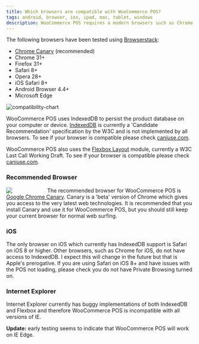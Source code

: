 ```yaml
---
title: Which browsers are compatible with WooCommerce POS?
tags: android, browser, ios, ipad, mac, tablet, windows
description: WooCommerce POS requires a modern browsers such as Chrome on the desktop or Safari 8 on iOS.
---
```


The following browsers have been tested using [Browserstack](browserstack.com):

*   [Chrome Canary](https://www.google.com/chrome/browser/canary.html) (recommended)
*   Chrome 31+
*   Firefox 31+
*   Safari 8+
*   Opera 28+
*   iOS Safari 8+
*   Android Browser 4.4+
*   Microsoft Edge

![compatibility-chart](http://wcpos.com/wp-content/uploads/2015/06/compatibility-chart.png "Browsers compatible with WooCommerce POS") 

WooCommerce POS uses IndexedDB to persist the product database on your computer or device. [IndexedDB](http://www.w3.org/TR/IndexedDB/) is currently a 'Candidate Recommendation' specification by the W3C and is not implemented by all browsers. To see if your browser is compatible please check [caniuse.com](http://caniuse.com/indexeddb). 

WooCommerce POS also uses the [Flexbox Layout](http://www.w3.org/TR/2015/WD-css-flexbox-1-20150514/) module, currently a W3C Last Call Working Draft. To see if your browser is compatible please check [caniuse.com](http://caniuse.com/flexbox).

### Recommended Browser

<span style="float:left;margin-right:10px;width:100px;">![](http://wcpos.com/wp-content/uploads/2015/05/chrome-canary-512-150x150.png)</span> The recommended browser for WooCommerce POS is [Google Chrome Canary](https://www.google.com/chrome/browser/canary.html). Canary is a 'beta' version of Chrome which gives you access to the very latest web technologies. It is recommended that you install Canary and use it for WooCommerce POS, but you should still keep your current browser for normal web surfing.

### iOS

The only browser on iOS which currently has IndexedDB support is Safari on iOS 8 or higher. Other browsers, such as Chrome for iOS, do not have access to IndexedDB. I expect this will change in the future but that is Apple's prerogative. If you are using Safari on iOS 8+ and have issues with the POS not loading, please check you do not have Private Browsing turned on.

### Internet Explorer

Internet Explorer currently has buggy implementations of both IndexedDB and Flexbox and therefore WooCommerce POS is incompatible with all versions of IE. 

**Update:** early testing seems to indicate that WooCommerce POS will work on IE Edge.